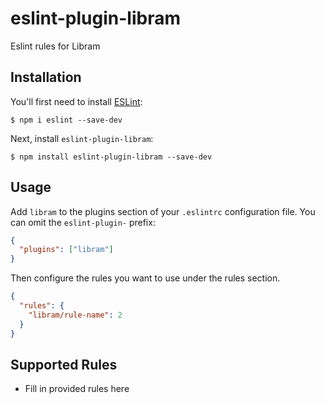 # eslint-plugin-libram

Eslint rules for Libram

## Installation

You'll first need to install [ESLint](http://eslint.org):

```
$ npm i eslint --save-dev
```

Next, install `eslint-plugin-libram`:

```
$ npm install eslint-plugin-libram --save-dev
```

## Usage

Add `libram` to the plugins section of your `.eslintrc` configuration file. You can omit the `eslint-plugin-` prefix:

```json
{
  "plugins": ["libram"]
}
```

Then configure the rules you want to use under the rules section.

```json
{
  "rules": {
    "libram/rule-name": 2
  }
}
```

## Supported Rules

- Fill in provided rules here
